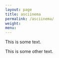 ```yaml
---
layout: page
title: asciinema
permalink: /asciinema/
weight: 
menu: 
---
```


<p>This is some text.</p>
<script type="text/javascript" src="https://asciinema.org/a/14.js" id="asciicast-14" async></script>
<p>This is some other text.</p>
